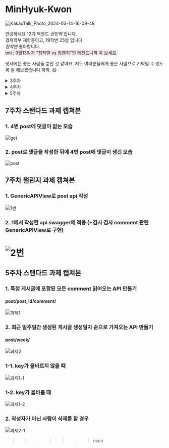# MinHyuk-Kwon

![KakaoTalk_Photo_2024-03-14-16-09-48](https://github.com/LikeLion-at-CAU-12th/Taejin-Kim/assets/152477481/45cf1a71-c704-40f5-b3ea-6802098a8c87)

안녕하세요 12기 백엔드 _권민혁_ 입니다.<br>
경제학부 재학중이고, 19학번 25살 입니다.<br>
*침착맨* 좋아합니다. <br>
<span style="background-color:#FFE6E6"> tmi : 3월13일자 "침착맨 vs 침팬지"편 레전드니까 꼭 보세요. </span>

멋사에는 좋은 사람들 뿐인 것 같아요. 저도 여러분들에게 좋은 사람으로 기억될 수 있도록 잘 해보겠습니다 하하. 😄
<details>
<summary>3주차</summary>
<div markdown="1">

## 3주차 스탠다드 과제 캡쳐본
![포스트맨 캡쳐](https://i.postimg.cc/kggBtRk8/image.png)
## 3주차 챌린지 과제 캡쳐본
![화면 캡쳐](https://i.postimg.cc/Y0ZYM4VV/image.png)
</div>
</details>

<details>
<summary>4주차</summary>
<div markdown="1">

## 4주차 스탠다드 과제 캡쳐본
![ERD](https://i.postimg.cc/02Rs0p7Q/image.png) 
![admin페이지](https://i.postimg.cc/zv1qvWjV/image.png)
</div>
</details>

<details>
<summary>5주차</summary>
<<<<<<< HEAD
<div markdown="1">
## 5주차 스탠다드 과제 캡쳐본

![포스트맨](https://i.postimg.cc/ZKFMFYB9/2024-04-13-10-22-13.png)

</div>
</details>

## 7주차 스탠다드 과제 캡쳐본
### 1. 4번 post에 댓글이 없는 모습
![get](https://i.postimg.cc/rsFxFncs/image.png)
### 2. post로 댓글을 작성한 뒤에 4번 post에 댓글이 생긴 모습
![post](https://i.postimg.cc/660hJRwT/image.png)

## 7주차 챌린지 과제 캡쳐본
### 1. GenericAPIView로 post api 작성
![1번](https://i.postimg.cc/J4MnK1YV/image.png)
### 2. 1에서 작성한 api swagger에 적용 (+겸사 겸사 comment 관련 GenericAPIView로 구현)
![2번](https://i.postimg.cc/T20Fg2Zg/image.png)
=======

## 5주차 스탠다드 과제 캡쳐본
### 1. 특정 게시글에 포함된 모든 comment 읽어오는 API 만들기
#### post/post_id/comment/
![과제1](https://i.postimg.cc/Pf70rVFd/2024-04-06-9-19-37.png)
### 2. 최근 일주일간 생성된 게시글 생성일자 순으로 가져오는 API 만들기
#### post/week/
![과제2](https://i.postimg.cc/vBHCDJsZ/2024-04-06-9-19-17.png)
</div>
</details>

### 1-1. key가 올바르지 않을 때
![과제1-1](https://i.postimg.cc/zfgPFHqR/image.png)
### 1-2. key가 올바를 때
![과제1-2](https://i.postimg.cc/RF1sjr6S/image.png)
### 2. 작성자가 아닌 사람이 삭제를 할 경우
![과제2-1](https://i.postimg.cc/SNnL9FSn/image.png)
>>>>>>> main
